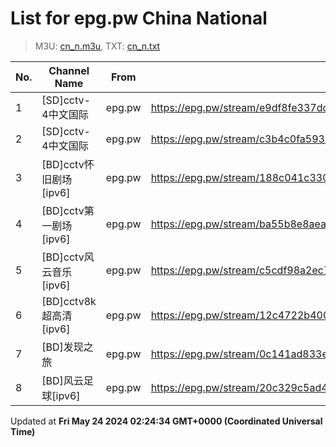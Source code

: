# List for **epg.pw China National**

> M3U: [cn_n.m3u](/cn_n.m3u), TXT: [cn_n.txt](/txt/cn_n.txt)

| No. | Channel Name | From | Source |
| --- | ------------ | ---- | ------ |
| 1 | [SD]cctv-4中文国际 | epg.pw | <https://epg.pw/stream/e9df8fe337dd6bacbf98516a34c0b0c94b3d2a02339529dea3de3769add35fc9.m3u8> |
| 2 | [SD]cctv-4中文国际 | epg.pw | <https://epg.pw/stream/c3b4c0fa59357628b823a008e742caa5e3ea18df81216adbc62f3aa7afe556f0.m3u8> |
| 3 | [BD]cctv怀旧剧场[ipv6] | epg.pw | <https://epg.pw/stream/188c041c330736b956fe8f41af7bf90cac0dd06699f977752ac93f0359de4a23.m3u8> |
| 4 | [BD]cctv第一剧场[ipv6] | epg.pw | <https://epg.pw/stream/ba55b8e8aea7622044ad6925d44966b26283edbe03be0646f351292a22e1027c.m3u8> |
| 5 | [BD]cctv风云音乐[ipv6] | epg.pw | <https://epg.pw/stream/c5cdf98a2ec7cc0b65f33cdf0f06ab09297ea13408e63416e671eb3e8ae1ae9f.m3u8> |
| 6 | [BD]cctv8k超高清[ipv6] | epg.pw | <https://epg.pw/stream/12c4722b400606e9f17e446f03738627390aa03e60b7cea9a4fe15016cc6e079.m3u8> |
| 7 | [BD]发现之旅 | epg.pw | <https://epg.pw/stream/0c141ad833ea9162fa1248de0bda4204a8c72f891e8ee10adb4303758f904aa3.ctv> |
| 8 | [BD]风云足球[ipv6] | epg.pw | <https://epg.pw/stream/20c329c5ad4872f9416783144b091c3943c94538393e0fc5f60bc551a06dd372.m3u8> |

Updated at **Fri May 24 2024 02:24:34 GMT+0000 (Coordinated Universal Time)**
